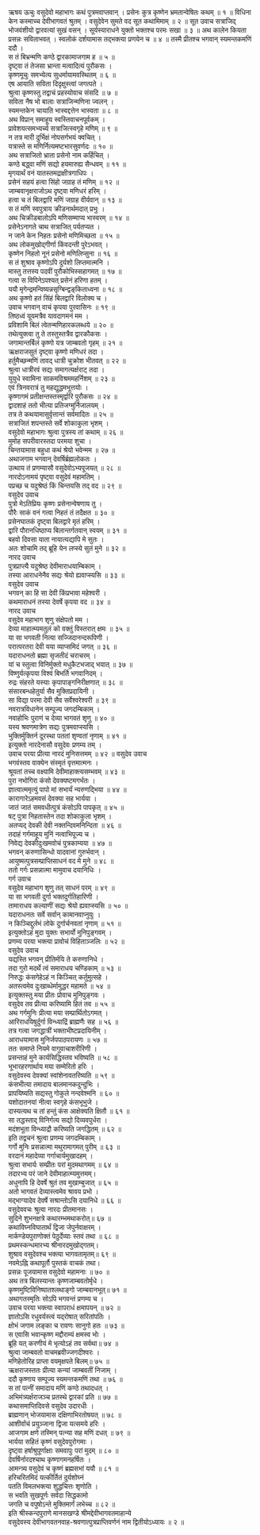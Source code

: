 ऋषय ऊचुः वसुदेवो महाभागः कथं पुत्रमवाप्तवान् । प्रसेनः कुत्र कृष्णेन भ्रमतान्वेषितः कथम् ॥ १ ॥ विधिना केन कस्माच्च देवीभागवतं श्रुतम् । वसुदेवेन सुमते वद सूत कथामिमाम् ॥ २ ॥ सूत उवाच सत्राजिद् भोजवंशीयो द्वारवत्यां सुखं वसन् । सूर्यस्याराधने युक्तो भक्तश्च परमः सखा ॥ ३ ॥ अथ कालेन कियता प्रसन्नः सविताभवत् । स्वलोकं दर्शयामास तद्भक्त्या प्रणयेन च ॥ ४ ॥ तस्मै प्रीतश्च भगवान् स्यमन्तकमणिं ददौ ।  
स तं बिभ्रन्मणि कण्ठे द्वारकामाजगाम ह ॥ ५ ॥  
दृष्ट्वा तं तेजसा भ्रान्ता मत्वादित्यं पुरौकसः ।  
कृष्णमूचुः समभ्येत्य सुधर्मायामवस्थितम् ॥ ६ ॥  
एष आयाति सविता दिदृक्षुस्त्वां जगत्पते ।  
श्रुत्वा कृष्णस्तु तद्वाचं प्रहस्योवाच संसदि ॥ ७ ॥  
सविता नैष भो बालाः सत्राजिन्मणिना ज्वलन् ।  
स्यमन्तकेन चायाति भास्वद्दत्तेन भास्वता ॥ ८ ॥  
अथ विप्रान् समाहूय स्वस्तिवाचनपूर्वकम् ।  
प्रावेशयत्समभ्यर्च्य सत्राजित्स्वगृहे मणिम् ॥ ९ ॥  
न तत्र मारी दुर्भिक्षं नोपसर्गभयं क्वचित् ।  
यत्रास्ते स मणिर्नित्यमष्टभारसुवर्णदः ॥ १० ॥  
अथ सत्राजितो भ्राता प्रसेनो नाम कर्हिचित् ।  
कण्ठे बद्ध्वा मणिं सद्यो हयमारुह्य सैन्धवम् ॥ ११ ॥  
मृगयार्थं वनं यातस्तमद्राक्षीत्रगाधिपः ।  
प्रसेनं सहयं हत्वा सिंहो जग्राह तं मणिम् ॥ १२ ॥  
जाम्बवानृक्षराजोऽथ दृष्ट्वा मणिधरं हरिम् ।  
हत्वा च तं बिलद्वारि मणिं जग्राह वीर्यवान् ॥ १३ ॥  
स तं मणिं स्वपुत्राय क्रीडनार्थमदात् प्रभुः ।  
अथ चिक्रीडबालोऽपि मणिसम्माप्य भास्वरम् ॥ १४ ॥  
प्रसेनेऽनागते चाथ सत्राजित् पर्यतप्यत ।  
न जाने केन निहतः प्रसेनो मणिमिच्छता ॥ १५ ॥  
अथ लोकमुखोद्गीर्णा किंवदन्ती पुरेऽभवत् ।  
कृष्णेन निहतो नूनं प्रसेनो मणिलिप्सुना ॥ १६ ॥  
स तं शुश्राव कृष्णोऽपि दुर्यशो लिप्तमात्मनि ।  
मास्तु तत्तस्य पदवीं पुरौकोभिस्सहागमत् ॥ १७ ॥  
गत्वा स विपिनेऽपश्यत् प्रसेनं हरिणा हतम् ।  
ययौ मृगेन्द्रमन्विष्यन्नसृग्बिन्द्वङ्‌किताध्वना ॥ १८ ॥  
अथ कृष्णो हतं सिंहं बिलद्वारि विलोक्य च ।  
उवाच भगवान् वाचं कृपया पुरवासिनः ॥ १९ ॥  
तिष्ठध्वं यूयमत्रैव यावदागमनं मम ।  
प्रविशामि बिलं त्वेतन्मणिहारकलब्धये ॥ २० ॥  
तथेत्युक्त्वा तु ते तस्तुस्तत्रैव द्वारकौकसः ।  
जगामान्तर्बिलं कृष्णो यत्र जाम्बवतो गृहम् ॥ २१ ॥  
ऋक्षराजसुतं दृष्ट्वा कृष्णो मणिधरं तदा ।  
हर्तुमैच्छन्मणिं तावद् धात्री चुक्रोश भीतवत् ॥ २२ ॥  
श्रुत्वा धात्रीरवं सद्यः समागत्यर्क्षराट् तदा ।  
युयुधे स्वामिना साकमविश्रममहर्निशम् ॥ २३ ॥  
एवं त्रिनवरात्रं तु महद्युद्धमभूत्तयोः ।  
कृष्णागमं प्रतीक्षन्तस्तस्मृर्द्वारि पुरौकसः ॥ २४ ॥  
द्वादशाहं ततो भीत्या प्रतिजग्मुर्निजालयम् ।  
तत्र ते कथयामासुर्वृत्तान्तं सर्वमादितः ॥ २५ ॥  
सत्राजितं शपन्तस्ते सर्वे शोकाकुला भृशम् ।  
वसुदेवो महाभागः श्रुत्वा पुत्रस्य तां कथाम् ॥ २६ ॥  
मुमोह सपरीवारस्तदा परमया शुचा ।  
चिन्तयामास बहुधा कथं श्रेयो भवेन्मम ॥ २७ ॥  
अथाजगाम भगवान् देवर्षिर्ब्रह्मलोकतः ।  
उत्थाय तं प्रणम्यासौ वसुदेवोऽभ्यपूजयत् ॥ २८ ॥  
नारदोऽनामयं पृष्ट्वा वसुदेवं महामतिम् ।  
पप्रच्छ च यदुश्रेष्ठं किं चिन्तयसि तद् वद ॥ २९ ॥  
वसुदेव उवाच  
पुत्रो मेऽतिप्रियः कृष्णः प्रसेनान्वेषणाय तु ।  
पौरैः साकं वनं गत्वा निहतं तं तदैक्षत ॥ ३० ॥  
प्रसेनघातकं दृष्ट्वा बिलद्वारे मृतं हरिम् ।  
द्वारि पौरानधिष्ठाप्य बिलान्तर्गतवान् स्वयम् ॥ ३१ ॥  
बहवो दिवसा याता नायात्यद्यापि मे सुतः ।  
अतः शोचामि तद् ब्रूहि येन लप्स्ये सुतं मुने ॥ ३२ ॥  
नारद उवाच  
पुत्रप्राप्त्यै यदुश्रेष्ठ देवीमाराधयाम्बिकाम् ।  
तस्या आराधनेनैव सद्यः श्रेयो ह्यवाप्स्यसि ॥ ३३ ॥  
वसुदेव उवाच  
भगवन् का हि सा देवी किंप्रभावा महेश्वरी ।  
कथमाराधनं तस्या देवर्षे कृपया वद ॥ ३४ ॥  
नारद उवाच  
वसुदेव महाभाग शृणु संक्षेपतो मम ।  
देव्या माहात्म्यमतुलं को वक्तुं विस्तरात् क्षमः ॥ ३५ ॥  
या सा भगवती नित्या सज्जिदानन्दरूपिणी ।  
परात्परतरा देवी यया व्याप्समिदं जगत् ॥ ३६ ॥  
यदाराधनतो ब्रह्मा सृजतीदं चराचरम् ।  
यां च स्तुत्वा विनिर्मुक्तो मधुकैटभजाद् भयात् ॥ ३७ ॥  
विष्णुर्यत्कृपया विश्वं बिभर्ति भगवानिदम् ।  
रुद्रः संहरते यस्याः कृपापाङ्‌गनिरीक्षणात् ॥ ३८ ॥  
संसारबन्धहेतुर्या सैव मुक्तिप्रदायिनी ।  
सा विद्या परमा देवी सैव सर्वेश्वरेश्वरी ॥ ३९ ॥  
नवरात्रविधानेन सम्पूज्य जगदम्बिकाम् ।  
नवाहोभिः पुराणं च देव्या भागवतं शृणु ॥ ४० ॥  
यस्य श्रवणमात्रेण सद्यः पुत्रमवाप्स्यसि ।  
भुक्तिर्मुक्तिर्न दूरस्था पततां शृण्वतां नृणाम् ॥ ४१ ॥  
इत्युक्तो नारदेनासौ वसुदेवः प्रणम्य तम् ।  
उवाच परया प्रीत्या नारदं मुनिसत्तमम् ॥ ४२ ॥
वसुदेव उवाच  
भगवंस्तव वाक्येन संस्मृतं वृत्तमात्मनः ।  
श्रूयतां तच्च वक्ष्यामि देवीमाहाक्त्यसम्भवम् ॥ ४३ ॥  
पुरा नभोगिरा कंसो देवक्यष्टमगर्भतः ।  
ज्ञात्वात्ममृत्युं पापो मां सभार्यं न्यरुणद्भिया ॥ ४४ ॥  
कारागारेऽहमवसं देवक्या सह भार्यया ।  
जातं जातं समवधीत्पुत्रं कंसोऽपि पापकृत् ॥ ४५ ॥  
षट् पुत्रा निहतास्तेन तदा शोकाकुला भृशम् ।  
अतप्यद् देवकी देवी नक्तन्दिवमनिन्दिता ॥ ४६ ॥  
तदाहं गर्गमाहूय मुनिं नत्वाभिपूज्य च ।  
निवेद्य देवकीदुःखमवोचं पुत्रकाम्यया ॥ ४७ ॥  
भगवन् करुणासिन्धो यादवानां गुरुर्भवान् ।  
आयुष्मत्पुत्रसम्प्राप्तिसाधनं वद मे मुने ॥ ४८ ॥  
ततो गर्गः प्रसन्नात्मा मामुवाच दयानिधिः ।  
गर्ग उवाच  
वसुदेव महाभाग शृणु तत् साधनं परम् ॥ ४९ ॥  
या सा भगवती दुर्गा भक्तदुर्गतिहारिणी ।  
तामाराधय कल्याणीं सद्यः श्रेयो ह्यवाप्स्यसि ॥ ५० ॥  
यदाराधनतः सर्वे सर्वान् कामानवाप्नुयुः ।  
न किञ्चिद्दुर्लभं लोके दुर्गार्चनवतां नृणाम् ॥ ५१ ॥  
इत्युक्तोऽहं मुदा युक्तः सभार्यो मुनिपुङ्गवम् ।  
प्रणम्य परया भक्त्या प्रावोचं विहिताञ्जलिः ॥ ५२ ॥  
वसुदेव उवाच  
यद्यस्ति भगवन् प्रीतिर्मयि ते करुणानिधे ।  
तदा गुरो मदर्थे त्वं समाराधय चण्डिकाम् ॥ ५३ ॥  
निरुद्धः कंसगेहेऽहं न किञ्चित् कर्तुमुत्सहे ।  
अतस्त्वमेव दुःखाब्धेर्मामुद्धर महामते ॥ ५४ ॥  
इत्युक्तस्तु मया प्रीतः प्रोवाच मुनिपुङ्गवः ।  
वसुदेव तव प्रीत्या करिष्यामि हितं तव ॥ ५५ ॥  
अथ गर्गमुनिः प्रीत्या मया सम्प्रार्थितोऽगमत् ।  
आरिराधयिषुर्दुर्गा विन्ध्याद्रिं ब्राह्मणैः सह ॥ ५६ ॥  
तत्र गत्वा जगद्धात्रीं भक्ताभीष्टप्रदायिनीम् ।  
आराधयामास मुनिर्जपपाठपरायणः ॥ ५७ ॥  
ततः समाप्ते नियमे वागुवाचाशरीरिणी ।  
प्रसन्ताहं मुने कार्यसिद्धिस्तव भविष्यति ॥ ५८ ॥  
भूभारहरणार्थाय मया सम्मेरितो हरिः ।  
वसुदेवस्य देवक्यां स्वांशेनावतरिष्यति ॥ ५९ ॥  
कंसभीत्या तमादाय बालमानकदुन्दुभिः ।  
प्रापयिष्यति सद्यस्तु गोकुले नन्दवेश्मनि ॥ ६० ॥  
यशोदातनयां नीत्वा स्वगृहे कंसभूभुजे ।  
दास्यत्यथ च तां हन्तुं कंस आक्षेक्यति क्षितौ ॥ ६१ ॥  
सा तद्धस्ताद् विनिर्गत्य सद्यो दिव्यवपुर्धरा ।  
मदंशभूता विन्ध्याद्रौ करिष्यति जगद्धितम् ॥ ६२ ॥  
इति तद्वचनं श्रुत्वा प्रणम्य जगदम्बिकाम् ।  
गर्गो मुनिः प्रसन्नात्मा मथुरामागमत् पुरीम् ॥ ६३ ॥  
वरदानं महादेव्या गर्गाचार्यमुखादहम् ।  
श्रुत्वा सभार्यः सम्प्रीतः परां मुदमथागमम् ॥ ६४ ॥  
तदारभ्य परं जाने देवीमाहात्म्यमुत्तमम्।  
अधुनापि हि देवर्षे श्रुतं तव मुखाम्बुजात् ॥ ६५ ॥  
अतो भागवतं देव्यास्त्वमेव श्रावय प्रभो ।  
मद्भाग्यादेव देवर्षे सश्रान्तोऽसि दयानिधे ॥ ६६ ॥  
वसुदेववचः श्रुत्वा नारदः प्रीतमानसः ।  
सुदिने शुभनक्षत्रे कथारम्भमथाकरोत्॥ ६७ ॥  
कथाविघ्नविघातार्थं द्विजा जेपुर्नवाक्षरम् ।  
मार्कण्डेयपुराणोक्तं पेठुर्देव्याः स्तवं तथा ॥ ६८ ॥  
प्रथमस्कन्धमारभ्य श्रीनारदमुखोद्गतम्।  
शुश्राव वसुदेवश्च भक्त्या भागवतामृतम्॥ ६९ ॥  
नवमेऽह्नि कथापूर्तौ पुस्तकं वाचकं तथा।  
प्रसन्नः पूजयामास वसुदेवो महामनाः ॥ ७० ॥  
अथ तत्र बिलस्यान्तः कृष्णजाम्बवतोर्मृधे ।  
कृष्णमुष्टिविनिष्पातश्लथाङ्गो जाम्बवानभूत्॥ ७१ ॥  
अथागतस्मृतिः सोऽपि भगवन्तं प्रणम्य च ।  
उवाच परया भक्त्या स्वापराधं क्षमापयन् ॥ ७२ ॥  
ज्ञातोऽसि रधुवर्यस्त्वं यद्‌रोषात् सरितांपतिः ।  
क्षोभं जगाम लङ्‌का च रावणः सानुगो हतः ॥ ७३ ॥  
स एवासि भवान्कृष्ण मद्दौराम्यं क्षमस्व भोः ।  
ब्रूहि यत् करणीयं मे भृत्योऽहं तव सर्वथा॥ ७४ ॥  
श्रुत्वा जाम्बवतो वाचमब्रवीज्जगदीश्वरः ।  
मणिहेतोरिह प्राप्ता वयमृक्षपते बिलम्॥ ७५ ॥  
ऋक्षराजस्ततः प्रीत्या कन्यां जाम्बवतीं निजाम् ।  
ददौ कृष्णाय सम्पूज्य स्यमन्तकमणिं तथा ॥ ७६ ॥  
स तां पत्नीं समादाय मणिं कण्ठे तथादधत् ।  
अभिमंत्र्यर्क्षराजञ्च प्रतस्थे द्वारकां प्रति ॥ ७७ ॥  
कथासमाप्तिदिवसे वसुदेव उदारधीः ।  
ब्राह्मणान् भोजयामास दक्षिणाभिरतोषयत् ॥ ७८ ॥  
आशीर्वाचं प्रयुञ्जाना द्विजा यत्समये हरिः ।  
आजगाम क्षणे तस्मिन् पत्न्या सह मणिं दधत् ॥ ७९ ॥  
भार्यया सहितं कृष्णं वसुदेवपुरोगमाः ।  
दृष्ट्वा हर्षाश्रुपूर्णाक्षाः समवापुः परां मुदम् ॥ ८० ॥  
देवर्षिर्नारदश्चाथ कृष्णागमनहर्षितः ।  
आमन्त्र्य वसुदेवं च कृष्णं ब्रह्मसभां ययौ ॥ ८१ ॥  
हरिचरितमिदं यत्कीर्तितं दुर्यशोघ्नं  
पतति विमलभक्त्या शुद्धचित्तः शृणोति ।  
स भवति सुखपूर्णः सर्वदा सिद्धकामो  
जगति च वपुषोऽन्ते मुक्तिमार्गं लभेच्च ॥ ८२ ॥  
इति श्रीस्कन्दपुराणे मानसखण्डे श्रीमद्देवीभागवतमाहान्ये  
वसुदेवस्य देवीभागवतनवाह-श्रवणात्पुत्रप्राप्तिवर्णनं नाम द्वितीयोऽध्यायः ॥ २ ॥
